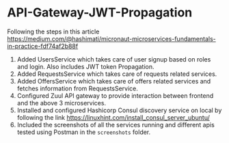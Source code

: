 # API-Gateway-JWT-Propagation

Following the steps in this article https://medium.com/@hashimati/micronaut-microservices-fundamentals-in-practice-fdf74af2b88f

1. Added UsersService which takes care of user signup based on roles and login. Also includes JWT token Propagation.
2. Added RequestsService which takes care of requests related services.
3. Added OffersService which takes care of offers related services and fetches information from RequestsService.
4. Configured Zuul API gateway to provide interaction between frontend and the above 3 microservices.
5. Installed and configured Hashicorp Consul discovery service on local by following the link https://linuxhint.com/install_consul_server_ubuntu/
6. Included the screenshots of all the services running and different apis tested using Postman in the `screenshots` folder.
